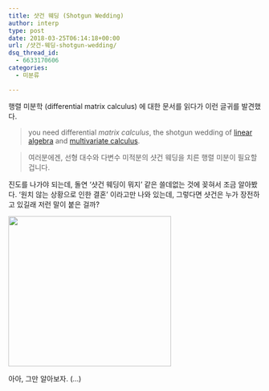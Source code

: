 ```yaml
---
title: 샷건 웨딩 (Shotgun Wedding)
author: interp
type: post
date: 2018-03-25T06:14:18+00:00
url: /샷건-웨딩-shotgun-wedding/
dsq_thread_id:
  - 6633170606
categories:
  - 미분류

---
```

행렬 미분학 (differential matrix calculus) 에 대한 문서를 읽다가 이런 글귀를 발견했다.

> you need differential _matrix calculus_, the shotgun wedding of [linear algebra][1] and [multivariate calculus][2].
  
> 여러분에겐, 선형 대수와 다변수 미적분의 샷건 웨딩을 치른 행렬 미분이 필요할 겁니다.

진도를 나가야 되는데, 돌연 &#8216;샷건 웨딩이 뭐지&#8217; 같은 쓸데없는 것에 꽂혀서 조금 알아봤다. &#8216;원치 않는 상황으로 인한 결혼&#8217; 이라고만 나와 있는데, 그렇다면 샷건은 누가 장전하고 있길래 저런 말이 붙은 걸까?

<img class="wp-image-1277 alignnone" src="http://interp.iwinv.net/wp-content/uploads/2018/02/daughter-sex-boyfriend-dad-text.jpg" alt="" width="324" height="300" srcset="https://interp.blog/wp-content/uploads/2018/02/daughter-sex-boyfriend-dad-text.jpg 479w, https://interp.blog/wp-content/uploads/2018/02/daughter-sex-boyfriend-dad-text-300x278.jpg 300w" sizes="(max-width: 324px) 100vw, 324px" />

아아, 그만 알아보자. (&#8230;)

&nbsp;

 [1]: https://en.wikipedia.org/wiki/Linear_algebra
 [2]: https://en.wikipedia.org/wiki/Multivariable_calculus